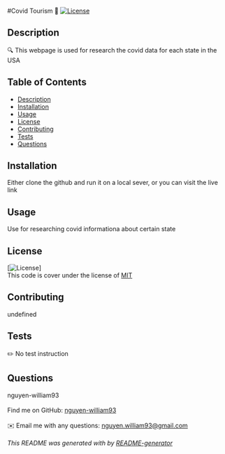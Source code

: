 
  #Covid Tourism 👋
  [![License](https://img.shields.io/badge/License-MIT-green)](https://opensource.org/licenses/MIT)
  ## Description
  🔍 This webpage is used for research the covid data for each state in the USA
  ## Table of Contents
  - [Description](#description)
  - [Installation](#installation)
  - [Usage](#usage)
  - [License](#license)
  - [Contributing](#contributing)
  - [Tests](#tests)
  - [Questions](#questions)
  ## Installation
  Either clone the github and run it on a local sever, or you can visit the live link
  ## Usage
  Use for researching covid informationa about certain state
  
  ## License
  [![License](https://img.shields.io/badge/License-MIT-green)]
  <br />
  This code is cover under the license of [MIT](https://opensource.org/licenses/MIT)
  <br />
  ## Contributing
  undefined
  ## Tests
  ✏️ No test instruction
  ## Questions
  nguyen-william93<br />
  <br />
  Find me on GitHub: [nguyen-william93](https://github.com/nguyen-william93)<br />
  <br />
  ✉️ Email me with any questions: nguyen.william93@gmail.com<br /><br />
  _This README was generated with  by [README-generator](https://github.com/nguyen-william93/README-generator)_
      